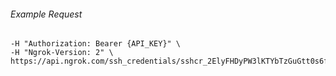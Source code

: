 
###### Example Request
```curl \
-H "Authorization: Bearer {API_KEY}" \
-H "Ngrok-Version: 2" \
https://api.ngrok.com/ssh_credentials/sshcr_2ElyFHDyPW3lKTYbTzGuGtt0s6f
